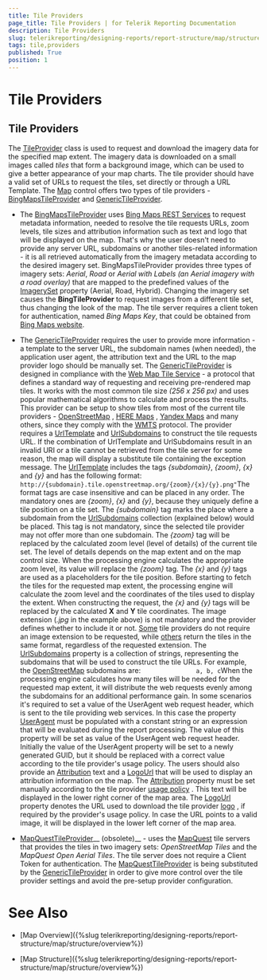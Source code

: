```yaml
---
title: Tile Providers
page_title: Tile Providers | for Telerik Reporting Documentation
description: Tile Providers
slug: telerikreporting/designing-reports/report-structure/map/structure/tile-providers
tags: tile,providers
published: True
position: 1
---
```


# Tile Providers



## Tile Providers

The [TileProvider](/reporting/api/Telerik.Reporting.TileProvider) class is used to request and download the imagery data for the specified map extent.
          The imagery data is downloaded on a small images called *tiles* that form a background image, which can be used to
          give a better appearance of your map charts. The tile provider should have a valid set of URLs to request the tiles, set directly or through a URL Template.
          The [Map](/reporting/api/Telerik.Reporting.Map) control offers two types of tile providers - [BingMapsTileProvider](/reporting/api/Telerik.Reporting.BingMapsTileProvider)          and [GenericTileProvider](/reporting/api/Telerik.Reporting.GenericTileProvider).
        

* The [BingMapsTileProvider](/reporting/api/Telerik.Reporting.BingMapsTileProvider) uses
              [Bing Maps REST Services](http://msdn.microsoft.com/en-us/library/ff701713.aspx)              to request metadata information, needed to resolve the tile requests URLs, zoom levels, tile sizes and attribution information such as text and logo that will be
              displayed on the map. That's why the user doesn't need to provide any server URL, subdomains or another tiles-related information - it is all retrieved automatically from the
              imagery metadata according to the desired imagery set.
            BingMapsTileProvider provides three types of imagery sets: *Aerial*, *Road* or
              *Aerial with Labels (an Aerial imagery with a road overlay)* that are mapped to the predefined values of the
              [ImagerySet](/reporting/api/Telerik.Reporting.ImagerySet)              property (Aerial, Road, Hybrid). Changing the imagery set causes the __BingTileProvider__              to request images from a different tile set, thus changing the look of the map.
            The tile server requires a client token for authentication,
              named *Bing Maps Key*, that could be obtained from
              [Bing Maps website](http://www.microsoft.com/maps/create-a-bing-maps-key.aspx).
            

* The [GenericTileProvider](/reporting/api/Telerik.Reporting.GenericTileProvider) requires the user to provide more information - a template to the
              server URL, the subdomain names (when needed), the application user agent, the attribution text and the URL to the map provider logo should be manually set.
              The [GenericTileProvider](/reporting/api/Telerik.Reporting.GenericTileProvider) is designed in compliance with the
              [Web Map Tile Service](http://en.wikipedia.org/wiki/Web_Map_Tile_Service)              - a protocol that defines a standard way of requesting and receiving pre-rendered map tiles. It works with the most common tile size
              *(256 x 256 px)* and uses popular mathematical algorithms to calculate and process the results.
            This provider can be setup to show tiles from most of the
              current tile providers -
              [OpenStreetMap](http://www.openstreetmap.org)              ,
              [HERE Maps](http://here.com/)              ,
              [Yandex Maps](http://maps.yandex.com)              and many others, since they comply with the
              [WMTS](http://en.wikipedia.org/wiki/Web_Map_Tile_Service)              protocol.
              The provider requires a [UrlTemplate](/reporting/api/Telerik.Reporting.GenericTileProvider#Telerik_Reporting_GenericTileProvider_UrlTemplate) and
              [UrlSubdomains](/reporting/api/Telerik.Reporting.GenericTileProvider#Telerik_Reporting_GenericTileProvider_UrlSubdomains) to construct the tile requests URL.
              If the combination of UrlTemplate and UrlSubdomains result in an invalid URI or a tile cannot be retrieved from the tile server
              for some reason, the map will display a substitute tile containing the exception message.
            The [UrlTemplate](/reporting/api/Telerik.Reporting.GenericTileProvider#Telerik_Reporting_GenericTileProvider_UrlTemplate) includes the tags
              *{subdomain}*, *{zoom}*, *{x}* and *{y}*              and has the following format:
            `                http://{subdomain}.tile.openstreetmap.org/{zoom}/{x}/{y}.png"
              `The format tags are case insensitive and can be placed in any order. The mandatory ones are *{zoom}*, *{x}* and *{y}*,
              because they uniquely define a tile position on a tile set.
            The *{subdomain}* tag marks the place where a subdomain from the [UrlSubdomains](/reporting/api/Telerik.Reporting.GenericTileProvider#Telerik_Reporting_GenericTileProvider_UrlSubdomains)              collection (explained below) would be placed. This tag is not mandatory, since the selected tile provider may not offer more than one subdomain.
            The *{zoom}* tag will be replaced by the calculated zoom level (level of details) of the current tile set. The level of details
              depends on the map extent and on the map control size. When the processing engine calculates the appropriate zoom level, its value will replace
              the *{zoom}* tag.
            The *{x}* and *{y}* tags are used as a placeholders for the tile position. Before starting to fetch the tiles for the
              requested map extent, the processing engine will calculate the zoom level and the coordinates of the tiles used to display the extent. When constructing the
              request, the *{x}* and *{y}* tags will be replaced by the calculated __X__ and
              __Y__ tile coordinates.
            The image extension (*.jpg* in the example above) is not mandatory and the provider defines whether to include it or not.
              [Some](http://maptile.maps.svc.ovi.com/maptiler/maptile/newest/normal.day/2/2/1/256/png8)              tile providers do not require an image extension to be requested, while
              [others](http://otile2.mqcdn.com/tiles/1.0.0/map/2/2/1.gif)              return the tiles in the same format, regardless of the requested extension.
            The [UrlSubdomains](/reporting/api/Telerik.Reporting.GenericTileProvider#Telerik_Reporting_GenericTileProvider_UrlSubdomains) property is a collection of strings, representing the
              subdomains that will be used to construct the tile URLs. For example, the
              [OpenStreetMap](http://www.openstreetmap.com/)              subdomains are:
            `                a, b, c
              `When the processing engine calculates how many tiles will be needed for the requested map extent, it will distribute the web requests evenly
              among the subdomains for an additional performance gain.
            In some scenarios it's required to set a value of the UserAgent web request header, which is sent to the tile providing web services.
              In this case the property [UserAgent](/reporting/api/Telerik.Reporting.GenericTileProvider#Telerik_Reporting_GenericTileProvider_UserAgent) must be populated with a constant string or an expression that will be evaluated during the report processing.
              The value of this property will be set as value of the UserAgent web request header.
              Initially the value of the UserAgent property will be set to a newly generated GUID, but it should be replaced with a correct value according to the tile provider's usage policy.
            The users should also provide an [Attribution](/reporting/api/Telerik.Reporting.GenericTileProvider#Telerik_Reporting_GenericTileProvider_Attribution) text and
              a [LogoUrl](/reporting/api/Telerik.Reporting.GenericTileProvider#Telerik_Reporting_GenericTileProvider_LogoUrl) that will be used to display an attribution information on the map.
              The [Attribution](/reporting/api/Telerik.Reporting.GenericTileProvider#Telerik_Reporting_GenericTileProvider_Attribution) property must be set manually according to the tile provider
              [usage policy](http://wiki.openstreetmap.org/wiki/Legal_FAQ)              . This text will be displayed in the lower right corner of the map area.
            The [LogoUrl](/reporting/api/Telerik.Reporting.GenericTileProvider#Telerik_Reporting_GenericTileProvider_LogoUrl) property denotes the URL used to download
              the tile provider
              [logo](http://wiki.openstreetmap.org/w/images/thumb/7/79/Public-images-osm_logo.svg/32px-Public-images-osm_logo.svg.png)              , if required by the provider's usage policy. In case the URL points to a valid image, it will be displayed in the lower left corner of the map area.
            

* [MapQuestTileProvider](/reporting/api/Telerik.Reporting.MapQuestTileProvider)__ (obsolete)__ - uses the
              [MapQuest](http://www.mapquest.com/) tile servers that provides the tiles in two imagery sets: *OpenStreetMap Tiles* and the *MapQuest Open Aerial Tiles*.
              The tile server does not require a Client Token for authentication.
            The [MapQuestTileProvider](/reporting/api/Telerik.Reporting.MapQuestTileProvider) is being substituted by the
              [GenericTileProvider](/reporting/api/Telerik.Reporting.GenericTileProvider) in order to give more control over the tile provider settings and avoid the
              pre-setup provider configuration.
            

# See Also


 * [Map Overview]({%slug telerikreporting/designing-reports/report-structure/map/structure/overview%})

 * [Map Structure]({%slug telerikreporting/designing-reports/report-structure/map/structure/overview%})
